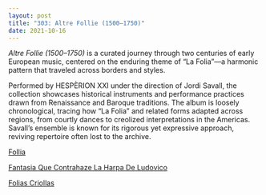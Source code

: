 ```yaml
---
layout: post
title: "303: Altre Follie (1500–1750)"
date: 2021-10-16
---
```


*Altre Follie (1500–1750)* is a curated journey through two centuries of early European music, centered on the enduring theme of “La Folia”—a harmonic pattern that traveled across borders and styles.

Performed by HESPÈRION XXI under the direction of Jordi Savall, the collection showcases historical instruments and performance practices drawn from Renaissance and Baroque traditions. The album is loosely chronological, tracing how “La Folia” and related forms adapted across regions, from courtly dances to creolized interpretations in the Americas. Savall’s ensemble is known for its rigorous yet expressive approach, reviving repertoire often lost to the archive.

[Follia](https://youtu.be/cRZU5gbqyJg)  

[Fantasia Que Contrahaze La Harpa De Ludovico](https://youtu.be/Kc7N1M0pckU)  

[Folias Criollas](https://youtu.be/L1bnFwNTiUo)
